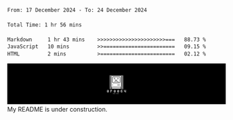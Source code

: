<!--START_SECTION:waka-->

```txt
From: 17 December 2024 - To: 24 December 2024

Total Time: 1 hr 56 mins

Markdown     1 hr 43 mins    >>>>>>>>>>>>>>>>>>>>>>===   88.73 %
JavaScript   10 mins         >>=======================   09.15 %
HTML         2 mins          >========================   02.12 %
```

<!--END_SECTION:waka-->

<img src="https://raw.githubusercontent.com/n3xta/image-hosting/main/img/202411032331174.png"/>
My README is under construction. 
